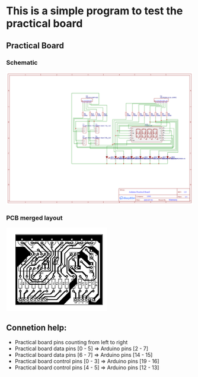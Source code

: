 # This is a simple program to test the practical board

## Practical Board
### Schematic
![Schematic](../images/Schematic_Arduino-Practical-Board.png)

### PCB merged layout
![Schematic](../images/PCB_merged_Arduino-Practical-Board.png)

## Connetion help:
- Practical board pins counting from left to right
- Practical board data pins [0 - 5] => Arduino pins [2 - 7]
- Practical board data pins [6 - 7] => Arduino pins [14 - 15]
- Practical board control pins [0 - 3] => Arduino pins [19 - 16]
- Practical board control pins [4 - 5] => Arduino pins [12 - 13]